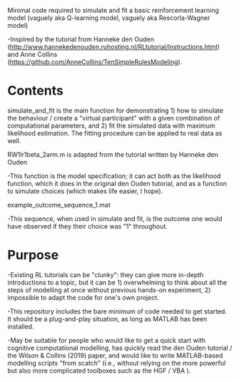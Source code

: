 Minimal code required to simulate and fit a basic reinforcement learning model (vaguely aka Q-learning model, vaguely aka Rescorla-Wagner model)

-Inspired by the tutorial from Hanneke den Ouden (http://www.hannekedenouden.ruhosting.nl/RLtutorial/Instructions.html) and Anne Collins (https://github.com/AnneCollins/TenSimpleRulesModeling).

# Contents
simulate_and_fit is the main function for demonstrating 1) how to simulate the behaviour / create a "virtual participant" with a given combination of computational parameters, and 2) fit the simulated data with maximum likelihood estimation. The fitting procedure can be applied to real data as well.

RW1lr1beta_2arm.m is adapted from the tutorial written by Hanneke den Ouden

-This function is the model specification; it can act both as the likelihood function, which it does in the original den Ouden tutorial, and as a function to simulate choices (which makes life easier, I hope).

example_outcome_sequence_1.mat

-This sequence, when used in simulate and fit, is the outcome one would have observed if they their choice was "1" throughout.


# Purpose

-Existing RL tutorials can be "clunky": they can give more in-depth introductions to a topic, but it can be 1) overwhelming to think about all the steps of modelling at once without previous hands-on experiment, 2) impossible to adapt the code for one's own project.

-This repository includes the bare minimum of code needed to get started. It should be a plug-and-play situation, as long as MATLAB has been installed.

-May be suitable for people who would like to get a quick start with cognitive computational modelling, has quickly read the den Ouden tutorial / the Wilson & Collins (2019) paper, and would like to write MATLAB-based modelling scripts "from scatch" (i.e., without relying on the more powerful but also more complicated toolboxes such as the HGF / VBA ).
